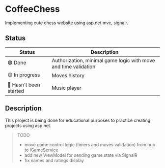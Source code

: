 # CoffeeChess

Implementing cute chess website using asp.net mvc, signalr.

## Status

| Status | Description |
|--------|----------|
| 🟢 Done | Authorization, minimal game logic with move and time validation |
| 🟡 In progress | Moves history |
| 🔴 Hasn't been started | Music player |

## Description

This project is being done for educational purposes to practice creating projects using asp net.

> TODO
> - move game control logic (timers and moves validation) from hub to IGameService
> - add new ViewModel for sending game state via SignalR
> - fix names and ratings display